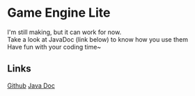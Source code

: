 # Game Engine Lite

I'm still making, but it can work for now.  
Take a look at JavaDoc (link below) to know how you use them  
Have fun with your coding time~

## Links
[Github](https://github.com/Raymond-Weng/JGame-Library-Lite)
[Java Doc](https://raymond-weng.github.io/JGame-Library-Lite/Doc/index.html)
